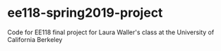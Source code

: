 # ee118-spring2019-project
Code for EE118 final project for Laura Waller's class at the University of California Berkeley
